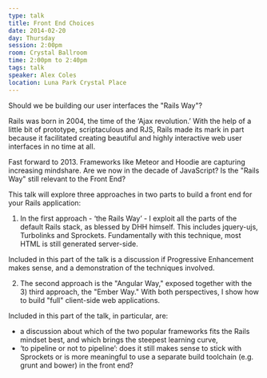 ```yaml
---
type: talk
title: Front End Choices
date: 2014-02-20
day: Thursday
session: 2:00pm
room: Crystal Ballroom
time: 2:00pm to 2:40pm
tags: talk
speaker: Alex Coles
location: Luna Park Crystal Place
---
```


Should we be building our user interfaces the "Rails Way"?

Rails was born in 2004, the time of the ‘Ajax revolution.’ With the help of a little bit of prototype, scriptaculous and RJS, Rails made its mark in part because it facilitated creating beautiful and highly interactive web user interfaces in no time at all.

Fast forward to 2013. Frameworks like Meteor and Hoodie are capturing increasing mindshare. Are we now in the decade of JavaScript? Is the "Rails Way" still relevant to the Front End?

This talk will explore three approaches in two parts to build a front end for your Rails application:

1) In the first approach - ‘the Rails Way’ - I exploit all the parts of the default Rails stack, as blessed by DHH himself. This includes jquery-ujs, Turbolinks and Sprockets. Fundamentally with this technique, most HTML is still generated server-side.

Included in this part of the talk is a discussion if Progressive Enhancement makes sense, and a demonstration of the techniques involved.

2) The second approach is the "Angular Way," exposed together with the 3) third approach, the "Ember Way." With both perspectives, I show how to build "full" client-side web applications.

Included in this part of the talk, in particular, are:

* a discussion about which of the two popular frameworks fits the Rails mindset best, and which brings the steepest learning curve,
* ‘to pipeline or not to pipeline’: does it still makes sense to stick with Sprockets or is more meaningful to use a separate build toolchain (e.g. grunt and bower) in the front end?
